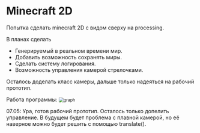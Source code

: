 # Minecraft 2D

Попытка сделать minecraft 2D с видом сверху на processing.

В планах сделать
- Генерируемый в реальном времени мир. 
- Добавить возможность сохранять миры. 
- Сделать систему логирования.
- Возможность управления камерой стрелочками.

Осталось доделать класс камеры, дальше только надеяться на рабочий прототип.

Работа программы:
<img src="D:\ivan-folder\code\Processing\minecraft2D\graph.png" alt="graph" style="zoom:80%;" />

07.05: Ура, готов рабочий прототип. Осталось только допелить управление. В будущем будет проблема с плавной камерой, но её наверное можно будет решить с помощью translate().
